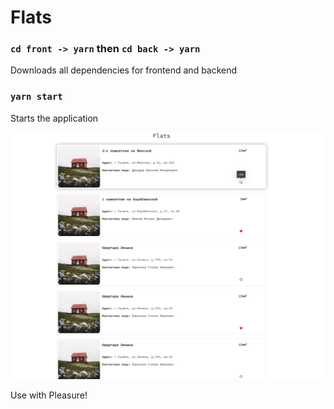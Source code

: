 # Flats

### `cd front -> yarn` then `cd back -> yarn`

Downloads all dependencies for frontend and backend

### `yarn start`

Starts the application

![screenshot](readme-assets/flats.png)

Use with Pleasure!
